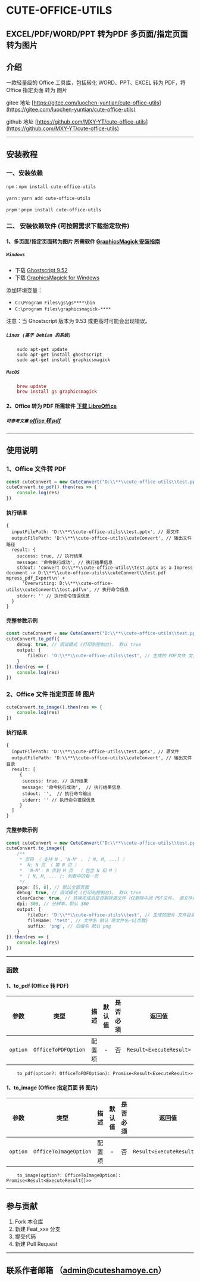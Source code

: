 # CUTE-OFFICE-UTILS

## EXCEL/PDF/WORD/PPT 转为PDF 多页面/指定页面转为图片

## 介绍

一款轻量级的 Office 工具库，包括转化 WORD、PPT、EXCEL 转为 PDF，将 Office 指定页面 转为 图片

gitee 地址 [https://gitee.com/luochen-yuntian/cute-office-utils](https://gitee.com/luochen-yuntian/cute-office-utils)

github 地址 [https://github.com/MXY-YT/cute-office-utils](https://github.com/MXY-YT/cute-office-utils)

---

## 安装教程

### 一、安装依赖

`npm` : `npm install cute-office-utils`

`yarn` : `yarn add cute-office-utils`

`pnpm` : `pnpm install cute-office-utils`

### 二、 安装依赖软件 (可按照需求下载指定软件)

#### 1、多页面/指定页面转为图片 所需软件 [GraphicsMagick 安装指南](https://gitcode.com/gh_mirrors/pdf/pdf2image/blob/master/docs/gm-installation.md)

##### `Windows`

- 下载 [Ghostscript 9.52](https://github.com/ArtifexSoftware/ghostpdl-downloads/releases/tag/gs952)
- 下载 [GraphicsMagick for Windows](http://ftp.icm.edu.pl/pub/unix/graphics/GraphicsMagick/windows/)

添加环境变量：

- `C:\Program Files\gs\gs****\bin`
- `C:\program files\graphicsmagick-****`

注意：当 Ghostscript 版本为 9.53 或更高时可能会出现错误。

#####  `Linux (基于 Debian 的系统)`

```linux
    sudo apt-get update
    sudo apt-get install ghostscript
    sudo apt-get install graphicsmagick
```

##### `MacOS`

```mac
    brew update
    brew install gs graphicsmagick
```

#### 2、Office 转为 PDF 所需软件 [下载 LibreOffice](https://zh-cn.libreoffice.org/download/libreoffice/)

##### `可参考文章` [ office 转 pdf ](https://blog.csdn.net/weixin_44434938/article/details/140871916)

---

## 使用说明

### 1、Office 文件转 PDF

```typescript
const cuteConvert = new CuteConvert("D:\\**\\cute-office-utils\\test.pptx") // 文件完整路径
cuteConvert.to_pdf().then(res => {
    console.log(res)
})
```

#### 执行结果

```
{
  inputFilePath: 'D:\\**\\cute-office-utils\\test.pptx', // 源文件
  outputFilePath: 'D:\\**\\cute-office-utils\\cuteConvert', // 输出文件路径
  result: {
    success: true, // 执行结果
    message: '命令执行成功', // 执行结果信息
    stdout: 'convert D:\\**\\cute-office-utils\\test.pptx as a Impress document -> D:\\**\\cute-office-utils\\cuteConvert\\test.pdf mpress_pdf_Export\n' +
      'Overwriting: D:\\**\\cute-office-utils\\cuteConvert\\test.pdf\n', // 执行命令信息
    stderr: '' // 执行命令错误信息
  }
}

```

#### 完整参数示例

```typescript
const cuteConvert = new CuteConvert("D:\\**\\cute-office-utils\\test.pptx")
cuteConvert.to_pdf({
    debug: true, // 调试模式 (打印到控制台)， 默认 true
    output: {
        fileDir: 'D:\\**\\cute-office-utils\\test', // 生成的 PDF文件 文件目录 默认 ./cuteConvert
    }
}).then(res => {
    console.log(res)
})
```

### 2、Office 文件 指定页面 转 图片

```typescript
cuteConvert.to_image().then(res => {
    console.log(res)
})
```

#### 执行结果

```
{
  inputFilePath: 'D:\\**\\cute-office-utils\\test.pptx', // 源文件
  outputFilePath: 'D:\\**\\cute-office-utils\\cuteConvert', // 输出文件目录
  result: [ 
     {     
      success: true, // 执行结果
      message: '命令执行成功',  // 执行结果信息
      stdout: '',  // 执行命令输出
      stderr: '' // 执行命令错误信息 
     } 
  ]
}
```

#### 完整参数示例

```typescript
const cuteConvert = new CuteConvert("D:\\**\\cute-office-utils\\test.pptx")
cuteConvert.to_image({
    /**
     * 页码 （ 支持 N 、'N-M' 、 [ N, M, ...] ）
     *  N: N 页 （ 第 N 页 ）
     *  'N-M': N 页到 M 页  （ 包含 N 和 M ）
     *  [ N, M, ... ]: 列表中的每一页
     */
    page: [5, 8], // 默认全部页面
    debug: true, // 调试模式 (打印到控制台)， 默认 true
    clearCache: true, // 转换完成后是否删除源文件（仅删除中间 PDF文件， 源文件如果是 PDF 文件，则不会删除），默认 true
    dpi: 300, // 分辨率，默认 300
    output: {
        fileDir: 'D:\\**\\cute-office-utils\\test', // 生成的图片 文件目录 默认 ./cuteConvert
        fileName: 'test', // 文件名 默认 原文件名-${页数}
        suffix: 'png', // 后缀名 默认 png
    }
}).then(res => {
    console.log(res)
})
```

---

### 函数

#### 1、to_pdf (Office 转 PDF)

|    参数    |         类型          | 描述  | 默认值 | 是否必须 |           返回值           | 是否异步 |
|:--------:|:-------------------:|:---:|:---:|:----:|:-----------------------:|:----:|
| `option` | `OfficeToPDFOption` | 配置项 |  -  |  否   | `Result<ExecuteResult>` |  是   |

```
    to_pdf(option?: OfficeToPDFOption): Promise<Result<ExecuteResult>>
```

#### 1、to_image (Office 指定页面 转 图片)

|    参数    |          类型           | 描述  | 默认值 | 是否必须 |            返回值            | 是否异步 |
|:--------:|:---------------------:|:---:|:---:|:----:|:-------------------------:|:----:|
| `option` | `OfficeToImageOption` | 配置项 |  -  |  否   | `Result<ExecuteResult[]>` |  是   |

```
    to_image(option?: OfficeToImageOption): Promise<Result<ExecuteResult[]>>
```

---

## 参与贡献

1. Fork 本仓库
2. 新建 Feat_xxx 分支
3. 提交代码
4. 新建 Pull Request

---

## 联系作者邮箱 （admin@cuteshamoye.cn）
